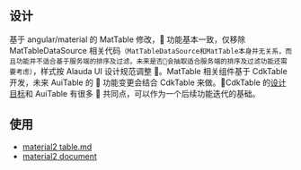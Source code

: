 ## 设计

基于 angular/material 的 MatTable 修改， 功能基本一致，仅移除 MatTableDataSource 相关代码`（MatTableDataSource和MatTable本身并无关系，而且功能并不适合基于服务端的排序及过滤，未来是否会抽取适合服务端的排序及过滤功能还需要考虑）`，样式按 Alauda UI 设计规范调整 。MatTable 相关组件基于 CdkTable 开发，未来 AuiTable 的  功能变更会结合 CdkTable 来做。CdkTable 的[设计目标](https://docs.google.com/document/d/1ZyKhwrgqfTBAn7saTq2jPlep2_CwSw5DeoZ8UbaXrC0/preview)和 AuiTable 有很多  共同点，可以作为一个后续功能迭代的基础。

## 使用

- [material2 table.md](https://github.com/angular/components/blob/master/src/cdk/table/table.md)
- [material2 document](https://material.angular.io/components/table/overview)
